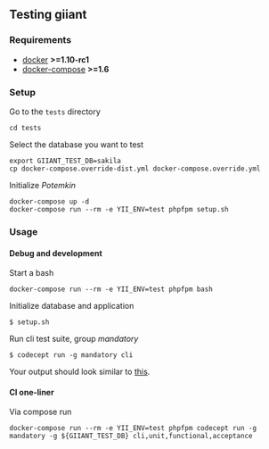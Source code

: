 ## Testing giiant


### Requirements

- [docker](https://docs.docker.com) **>=1.10-rc1**
- [docker-compose](https://docs.docker.com/compose/) **>=1.6**


### Setup

Go to the `tests` directory

    cd tests

Select the database you want to test

    export GIIANT_TEST_DB=sakila
    cp docker-compose.override-dist.yml docker-compose.override.yml

Initialize *Potemkin*
    
    docker-compose up -d
    docker-compose run --rm -e YII_ENV=test phpfpm setup.sh


### Usage
   
#### Debug and development

Start a bash

    docker-compose run --rm -e YII_ENV=test phpfpm bash

Initialize database and application    
    
    $ setup.sh

Run cli test suite, group *mandatory*
    
    $ codecept run -g mandatory cli

Your output should look similar to [this](https://ci.hrzg.de/projects/24/builds/2685).


#### CI one-liner

Via compose run
    
    docker-compose run --rm -e YII_ENV=test phpfpm codecept run -g mandatory -g ${GIIANT_TEST_DB} cli,unit,functional,acceptance
